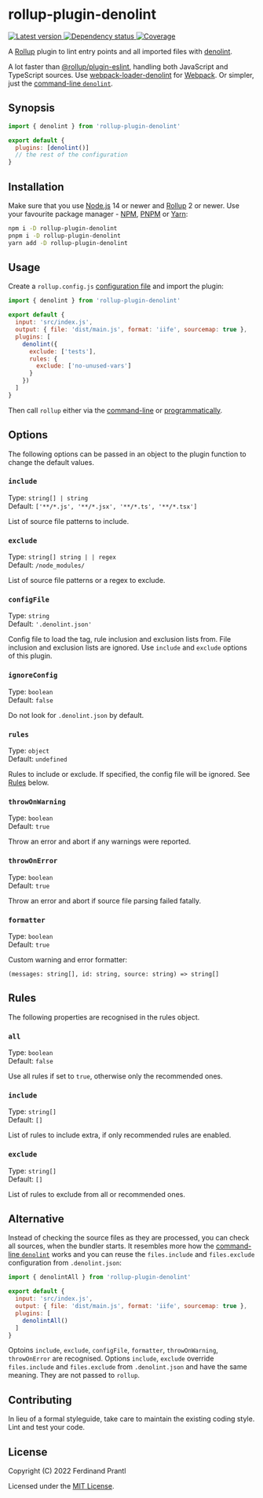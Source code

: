 # rollup-plugin-denolint

[![Latest version](https://img.shields.io/npm/v/rollup-plugin-denolint)
 ![Dependency status](https://img.shields.io/librariesio/release/npm/rollup-plugin-denolint)
](https://www.npmjs.com/package/rollup-plugin-denolint)
[![Coverage](https://codecov.io/gh/prantlf/rollup-plugin-denolint/branch/master/graph/badge.svg)](https://codecov.io/gh/prantlf/rollup-plugin-denolint)

A [Rollup] plugin to lint entry points and all imported files with [denolint].

A lot faster than [@rollup/plugin-eslint], handling both JavaScript and TypeScript sources. Use [webpack-loader-denolint] for [Webpack]. Or simpler, just the [command-line `denolint`].

## Synopsis

```js
import { denolint } from 'rollup-plugin-denolint'

export default {
  plugins: [denolint()]
  // the rest of the configuration
}
```

## Installation

Make sure that you use [Node.js] 14 or newer and [Rollup] 2 or newer. Use your favourite package manager - [NPM], [PNPM] or [Yarn]:

```sh
npm i -D rollup-plugin-denolint
pnpm i -D rollup-plugin-denolint
yarn add -D rollup-plugin-denolint
```

## Usage

Create a `rollup.config.js` [configuration file] and import the plugin:

```js
import { denolint } from 'rollup-plugin-denolint'

export default {
  input: 'src/index.js',
  output: { file: 'dist/main.js', format: 'iife', sourcemap: true },
  plugins: [
    denolint({
      exclude: ['tests'],
      rules: {
        exclude: ['no-unused-vars']
      }
    })
  ]
}
```

Then call `rollup` either via the [command-line] or [programmatically].

## Options

The following options can be passed in an object to the plugin function to change the default values.

### `include`

Type: `string[] | string`<br>
Default: `['**/*.js', '**/*.jsx', '**/*.ts', '**/*.tsx']`

List of source file patterns to include.

### `exclude`

Type: `string[] string | | regex`<br>
Default: `/node_modules/`

List of source file patterns or a regex to exclude.

### `configFile`

Type: `string`<br>
Default: `'.denolint.json'`

Config file to load the tag, rule inclusion and exclusion lists from. File inclusion and exclusion lists are ignored. Use `include` and `exclude` options of this plugin.

### `ignoreConfig`

Type: `boolean`<br>
Default: `false`

Do not look for `.denolint.json` by default.

### `rules`

Type: `object`<br>
Default: `undefined`

Rules to include or exclude. If specified, the config file will be ignored. See [Rules](#rules) below.

### `throwOnWarning`

Type: `boolean`<br>
Default: `true`

Throw an error and abort if any warnings were reported.

### `throwOnError`

Type: `boolean`<br>
Default: `true`

Throw an error and abort if source file parsing failed fatally.

### `formatter`

Type: `boolean`<br>
Default: `true`

Custom warning and error formatter:

    (messages: string[], id: string, source: string) => string[]

## Rules

The following properties are recognised in the rules object.

### `all`

Type: `boolean`<br>
Default: `false`

Use all rules if set to `true`, otherwise only the recommended ones.

### `include`

Type: `string[]`<br>
Default: `[]`

List of rules to include extra, if only recommended rules are enabled.

### `exclude`

Type: `string[]`<br>
Default: `[]`

List of rules to exclude from all or recommended ones.

## Alternative

Instead of checking the source files as they are processed, you can check all sources, when the bundler starts. It resembles more how the [command-line `denolint`] works and you can reuse the `files.include` and `files.exclude` configuration from `.denolint.json`:

```js
import { denolintAll } from 'rollup-plugin-denolint'

export default {
  input: 'src/index.js',
  output: { file: 'dist/main.js', format: 'iife', sourcemap: true },
  plugins: [
    denolintAll()
  ]
}
```

Optoins `include`, `exclude`, `configFile`, `formatter`, `throwOnWarning`, `throwOnError` are recognised. Options `include`, `exclude` override `files.include` and `files.exclude` from `.denolint.json` and have the same meaning. They are not passed to `rollup`.

## Contributing

In lieu of a formal styleguide, take care to maintain the existing coding style. Lint and test your code.

## License

Copyright (C) 2022 Ferdinand Prantl

Licensed under the [MIT License].

[MIT License]: http://en.wikipedia.org/wiki/MIT_License
[Rollup]: https://rollupjs.org/
[denolint]: https://github.com/prantlf/denolint/tree/master/packages/libdenolint#readme
[@rollup/plugin-eslint]: https://github.com/rollup/plugins/tree/master/packages/eslint#readme
[webpack-loader-denolint]: https://github.com/prantlf/webpack-loader-denolint#readme
[Webpack]: https://webpack.js.org/
[command-line `denolint`]: https://github.com/prantlf/denolint/tree/master/packages/denolint#readme
[Node.js]: https://nodejs.org/
[NPM]: https://www.npmjs.com/
[PNPM]: https://pnpm.io/
[Yarn]: https://yarnpkg.com/
[configuration file]: https://www.rollupjs.org/guide/en/#configuration-files
[command-line]: https://www.rollupjs.org/guide/en/#command-line-reference
[programmatically]: https://www.rollupjs.org/guide/en/#javascript-api

